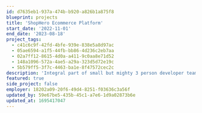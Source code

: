 ```yaml
---
id: d7635eb1-937a-474b-b920-a826b1a875f8
blueprint: projects
title: 'ShopHero Ecommerce Platform'
start_date: '2022-11-01'
end_date: '2023-08-18'
project_tags:
  - c41c6c9f-42fd-4bfe-939e-838e5a8d97ac
  - 05ae6594-a1f5-44fb-bb86-4d236c2eb7aa
  - 02a7ff12-8615-4d0a-a411-9c0aa8e71d52
  - 148a1096-572a-4ae5-a29a-323d5d72e19c
  - 5b579ff5-3f7c-4463-ba1e-8f47572cec2c
description: 'Integral part of small but mighty 3 person developer team who built the frontend of an ecommerce platform for grocery stores'
featured: true
side_project: false
employer: 18202a09-20f6-49d4-8251-f03636c3a56f
updated_by: 59e67be5-435b-45c1-a7e6-1d9a02873b6e
updated_at: 1695417047
---
```


